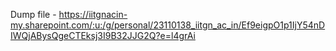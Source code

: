 Dump file - https://iitgnacin-my.sharepoint.com/:u:/g/personal/23110138_iitgn_ac_in/Ef9eigpO1p1IjY54nDIWQjABysQgeCTEksj3I9B32JJG2Q?e=l4grAi
